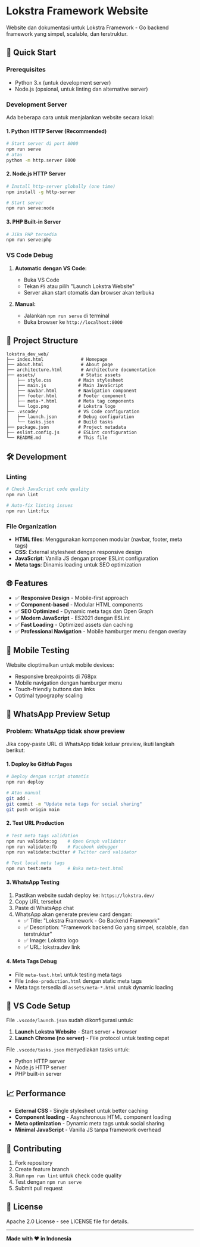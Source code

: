 # Lokstra Framework Website

Website dan dokumentasi untuk Lokstra Framework - Go backend framework yang simpel, scalable, dan terstruktur.

## 🚀 Quick Start

### Prerequisites
- Python 3.x (untuk development server)
- Node.js (opsional, untuk linting dan alternative server)

### Development Server

Ada beberapa cara untuk menjalankan website secara lokal:

#### 1. Python HTTP Server (Recommended)
```bash
# Start server di port 8000
npm run serve
# atau
python -m http.server 8000
```

#### 2. Node.js HTTP Server
```bash
# Install http-server globally (one time)
npm install -g http-server

# Start server
npm run serve:node
```

#### 3. PHP Built-in Server
```bash
# Jika PHP tersedia
npm run serve:php
```

### VS Code Debug

1. **Automatic dengan VS Code:**
   - Buka VS Code
   - Tekan `F5` atau pilih "Launch Lokstra Website"
   - Server akan start otomatis dan browser akan terbuka

2. **Manual:**
   - Jalankan `npm run serve` di terminal
   - Buka browser ke `http://localhost:8000`

## 📁 Project Structure

```
lokstra_dev_web/
├── index.html              # Homepage
├── about.html              # About page
├── architecture.html       # Architecture documentation
├── assets/                 # Static assets
│   ├── style.css          # Main stylesheet
│   ├── main.js            # Main JavaScript
│   ├── navbar.html        # Navigation component
│   ├── footer.html        # Footer component
│   ├── meta-*.html        # Meta tag components
│   └── logo.png           # Lokstra logo
├── .vscode/               # VS Code configuration
│   ├── launch.json        # Debug configuration
│   └── tasks.json         # Build tasks
├── package.json           # Project metadata
├── eslint.config.js       # ESLint configuration
└── README.md              # This file
```

## 🛠️ Development

### Linting
```bash
# Check JavaScript code quality
npm run lint

# Auto-fix linting issues
npm run lint:fix
```

### File Organization
- **HTML files**: Menggunakan komponen modular (navbar, footer, meta tags)
- **CSS**: External stylesheet dengan responsive design
- **JavaScript**: Vanilla JS dengan proper ESLint configuration
- **Meta tags**: Dinamis loading untuk SEO optimization

## 🌐 Features

- ✅ **Responsive Design** - Mobile-first approach
- ✅ **Component-based** - Modular HTML components
- ✅ **SEO Optimized** - Dynamic meta tags dan Open Graph
- ✅ **Modern JavaScript** - ES2021 dengan ESLint
- ✅ **Fast Loading** - Optimized assets dan caching
- ✅ **Professional Navigation** - Mobile hamburger menu dengan overlay

## 📱 Mobile Testing

Website dioptimalkan untuk mobile devices:
- Responsive breakpoints di 768px
- Mobile navigation dengan hamburger menu
- Touch-friendly buttons dan links
- Optimal typography scaling

## 📱 WhatsApp Preview Setup

### Problem: WhatsApp tidak show preview
Jika copy-paste URL di WhatsApp tidak keluar preview, ikuti langkah berikut:

#### 1. Deploy ke GitHub Pages
```bash
# Deploy dengan script otomatis
npm run deploy

# Atau manual
git add .
git commit -m "Update meta tags for social sharing"
git push origin main
```

#### 2. Test URL Production
```bash
# Test meta tags validation
npm run validate:og    # Open Graph validator
npm run validate:fb    # Facebook debugger  
npm run validate:twitter # Twitter card validator

# Test local meta tags
npm run test:meta      # Buka meta-test.html
```

#### 3. WhatsApp Testing
1. Pastikan website sudah deploy ke: `https://lokstra.dev/`
2. Copy URL tersebut
3. Paste di WhatsApp chat
4. WhatsApp akan generate preview card dengan:
   - ✅ Title: "Lokstra Framework - Go Backend Framework"
   - ✅ Description: "Framework backend Go yang simpel, scalable, dan terstruktur"
   - ✅ Image: Lokstra logo
   - ✅ URL: lokstra.dev link

#### 4. Meta Tags Debug
- File `meta-test.html` untuk testing meta tags
- File `index-production.html` dengan static meta tags
- Meta tags tersedia di `assets/meta-*.html` untuk dynamic loading

## 🔧 VS Code Setup

File `.vscode/launch.json` sudah dikonfigurasi untuk:
1. **Launch Lokstra Website** - Start server + browser
2. **Launch Chrome (no server)** - File protocol untuk testing cepat

File `.vscode/tasks.json` menyediakan tasks untuk:
- Python HTTP server
- Node.js HTTP server  
- PHP built-in server

## 📈 Performance

- **External CSS** - Single stylesheet untuk better caching
- **Component loading** - Asynchronous HTML component loading
- **Meta optimization** - Dynamic meta tags untuk social sharing
- **Minimal JavaScript** - Vanilla JS tanpa framework overhead

## 🤝 Contributing

1. Fork repository
2. Create feature branch
3. Run `npm run lint` untuk check code quality
4. Test dengan `npm run serve`
5. Submit pull request

## 📄 License

Apache 2.0 License - see LICENSE file for details.

---

**Made with ❤️ in Indonesia**